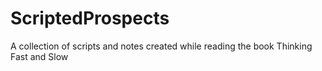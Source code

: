 # ScriptedProspects
A collection of scripts and notes created while reading the book Thinking Fast and Slow
